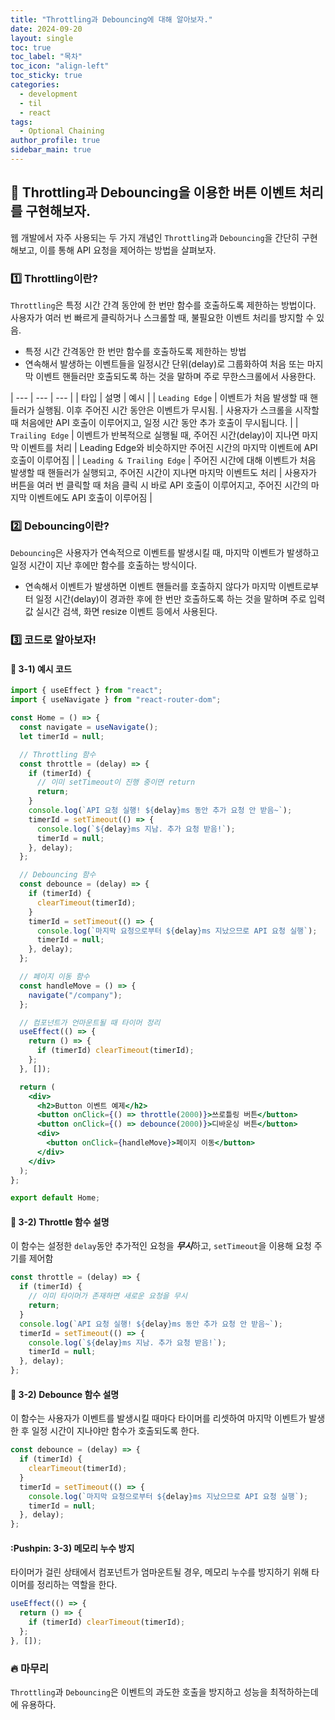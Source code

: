 ```yaml
---
title: "Throttling과 Debouncing에 대해 알아보자."
date: 2024-09-20
layout: single
toc: true
toc_label: "목차"
toc_icon: "align-left"
toc_sticky: true
categories:
  - development
  - til
  - react
tags:
  - Optional Chaining
author_profile: true
sidebar_main: true
---
```


## :ledger: Throttling과 Debouncing을 이용한 버튼 이벤트 처리를 구현해보자.
웹 개발에서 자주 사용되는 두 가지 개념인 `Throttling`과 `Debouncing`을 간단히 구현해보고, 이를 통해 API 요청을 제어하는 방법을 살펴보자.

### :one: Throttling이란?
`Throttling`은 특정 시간 간격 동안에 한 번만 함수를 호출하도록 제한하는 방법이다. 사용자가 여러 번 빠르게 클릭하거나 스크롤할 때, 불필요한 이벤트 처리를 방지할 수 있음. 

- 특정 시간 간격동안 한 번만 함수를 호출하도록 제한하는 방법
- 연속해서 발생하는 이벤트들을 일정시간 단위(delay)로 그룹화하여 처음 또는 마지막 이벤트 핸들러만 호출되도록 하는 것을 말하며 주로 무한스크롤에서 사용한다.

| --- | --- | --- |
| 타입 | 설명 | 예시 |
| `Leading Edge` | 이벤트가 처음 발생할 때 핸들러가 실행됨. 이후 주어진 시간 동안은 이벤트가 무시됨. | 사용자가 스크롤을 시작할 때 처음에만 API 호출이 이루어지고, 일정 시간 동안 추가 호출이 무시됩니다. |
| `Trailing Edge` | 이벤트가 반복적으로 실행될 때, 주어진 시간(delay)이 지나면 마지막 이벤트를 처리 | Leading Edge와 비슷하지만 주어진 시간의 마지막 이벤트에 API 호출이 이루어짐 |
| `Leading & Trailing Edge` | 주어진 시간에 대해 이벤트가 처음 발생할 때 핸들러가 실행되고, 주어진 시간이 지나면 마지막 이벤트도 처리 | 사용자가 버튼을 여러 번 클릭할 때 처음 클릭 시 바로 API 호출이 이루어지고, 주어진 시간의 마지막 이벤트에도 API 호출이 이루어짐 |


### :two: Debouncing이란?
`Debouncing`은 사용자가 연속적으로 이벤트를 발생시킬 때, 마지막 이벤트가 발생하고 일정 시간이 지난 후에만 함수를 호출하는 방식이다.

- 연속해서 이벤트가 발생하면 이벤트 핸들러를 호출하지 않다가 마지막 이벤트로부터 일정 시간(delay)이 경과한 후에 한 번만 호출하도록 하는 것을 말하며 주로 입력값 실시간 검색, 화면 resize 이벤트 등에서 사용된다.

### :three: 코드로 알아보자!

#### :pushpin: 3-1) 예시 코드
```jsx
import { useEffect } from "react";
import { useNavigate } from "react-router-dom";

const Home = () => {
  const navigate = useNavigate();
  let timerId = null;

  // Throttling 함수
  const throttle = (delay) => {
    if (timerId) {
      // 이미 setTimeout이 진행 중이면 return
      return;
    }
    console.log(`API 요청 실행! ${delay}ms 동안 추가 요청 안 받음~`);
    timerId = setTimeout(() => {
      console.log(`${delay}ms 지남. 추가 요청 받음!`);
      timerId = null;
    }, delay);
  };

  // Debouncing 함수
  const debounce = (delay) => {
    if (timerId) {
      clearTimeout(timerId);
    }
    timerId = setTimeout(() => {
      console.log(`마지막 요청으로부터 ${delay}ms 지났으므로 API 요청 실행`);
      timerId = null;
    }, delay);
  };

  // 페이지 이동 함수
  const handleMove = () => {
    navigate("/company");
  };

  // 컴포넌트가 언마운트될 때 타이머 정리
  useEffect(() => {
    return () => {
      if (timerId) clearTimeout(timerId);
    };
  }, []);

  return (
    <div>
      <h2>Button 이벤트 예제</h2>
      <button onClick={() => throttle(2000)}>쓰로틀링 버튼</button>
      <button onClick={() => debounce(2000)}>디바운싱 버튼</button>
      <div>
        <button onClick={handleMove}>페이지 이동</button>
      </div>
    </div>
  );
};

export default Home;
```

#### :pushpin: 3-2) Throttle 함수 설명 
이 함수는 설정한 `delay`동안 추가적인 요청을 ***무시***하고, `setTimeout`을 이용해 요청 주기를 제어함

```jsx
const throttle = (delay) => {
  if (timerId) {
    // 이미 타이머가 존재하면 새로운 요청을 무시
    return;
  }
  console.log(`API 요청 실행! ${delay}ms 동안 추가 요청 안 받음~`);
  timerId = setTimeout(() => {
    console.log(`${delay}ms 지남. 추가 요청 받음!`);
    timerId = null;
  }, delay);
};
```

#### :pushpin: 3-2) Debounce 함수 설명 
이 함수는 사용자가 이벤트를 발생시킬 때마다 타이머를 리셋하여 마지막 이벤트가 발생한 후 일정 시간이 지나야만 함수가 호출되도록 한다.

```jsx
const debounce = (delay) => {
  if (timerId) {
    clearTimeout(timerId);
  }
  timerId = setTimeout(() => {
    console.log(`마지막 요청으로부터 ${delay}ms 지났으므로 API 요청 실행`);
    timerId = null;
  }, delay);
};
```

#### :Pushpin: 3-3) 메모리 누수 방지
타이머가 걸린 상태에서 컴포넌트가 엄마운트될 경우, 메모리 누수를 방지하기 위해 타이머를 정리하는 역할을 한다.
```jsx
useEffect(() => {
  return () => {
    if (timerId) clearTimeout(timerId);
  };
}, []);
```

### :fire: 마무리
`Throttling`과 `Debouncing`은 이벤트의 과도한 호출을 방지하고 성능을 최적하하는데에 유용하다.